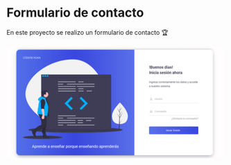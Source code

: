# Formulario de contacto
En este proyecto se realizo un formulario de contacto 🏆 <br><br>
<img src="img/FormularioDeContacto.png" alt="Formulario de contacto |Front-end developer| tecnologías utilizadas HTML, Css y js.">
